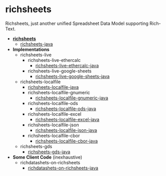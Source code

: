 # richsheets
Richsheets, just another unified Spreadsheet Data Model supporting Rich-Text.

+ **[richsheets](https://github.com/PuppyPi/richsheets)**
   + [richsheets-java](https://github.com/PuppyPi/richsheets-java)
+ **Implementations**
   + richsheets-live
      + richsheets-live-ethercalc
         + [richsheets-live-ethercalc-java](https://github.com/PuppyPi/richdatashets-live-ethercalc-java)
      + richsheets-live-google-sheets
         + [richsheets-live-google-sheets-java](https://github.com/PuppyPi/richdatashets-live-google-sheets-java)
   + richsheets-localfile
      + [richsheets-localfile-java](https://github.com/PuppyPi/richdatashets-localfile-java)
      + richsheets-localfile-gnumeric
         + [richsheets-localfile-gnumeric-java](https://github.com/PuppyPi/richdatashets-localfile-gnumeric-java)
      + richsheets-localfile-ods
         + [richsheets-localfile-ods-java](https://github.com/PuppyPi/richdatashets-localfile-ods-java)
      + richsheets-localfile-excel
         + [richsheets-localfile-excel-java](https://github.com/PuppyPi/richsheets-localfile-excel-java)
      + richsheets-localfile-json
         + [richsheets-localfile-json-java](https://github.com/PuppyPi/richdatashets-localfile-json-java)
      + richsheets-localfile-cbor
         + [richsheets-localfile-cbor-java](https://github.com/PuppyPi/richsheets-localfile-cbor-java)
   + richsheets-gds
      + [richsheets-gds-java](https://github.com/PuppyPi/richsheets-gds-java)
+ **Some Client Code** (inexhaustive)
   + richdatashets-on-richsheets
      + [richdatashets-on-richsheets-java](https://github.com/PuppyPi/richdatashets-on-richsheets-java)
